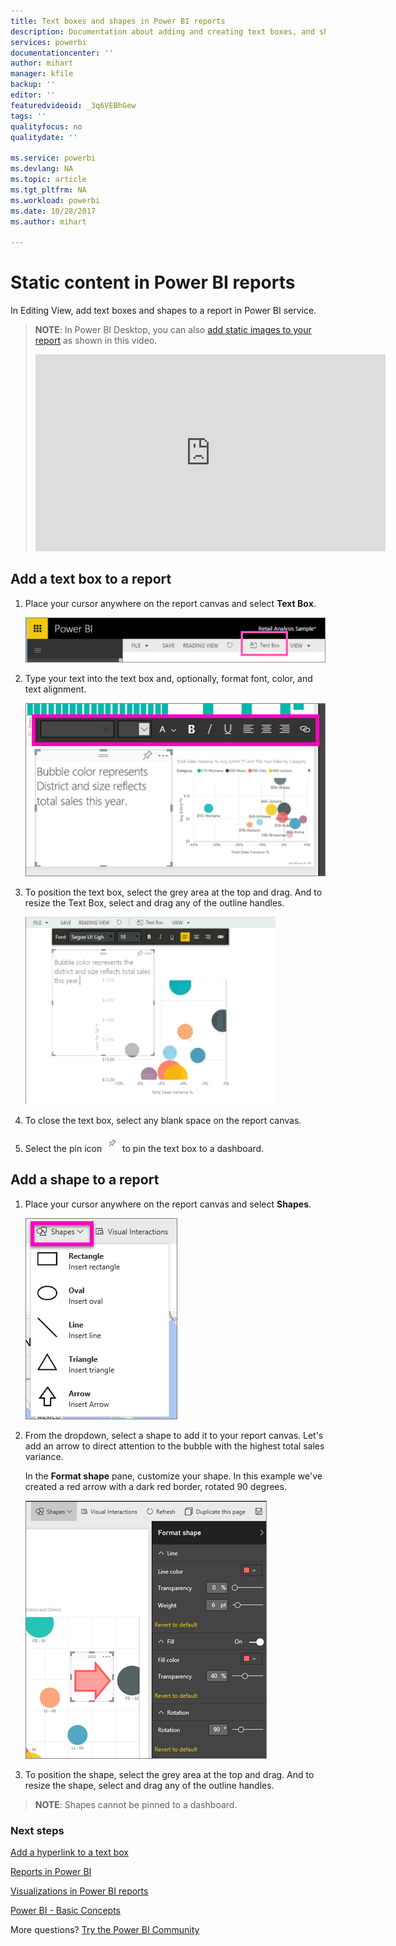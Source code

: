 ```yaml
---
title: Text boxes and shapes in Power BI reports
description: Documentation about adding and creating text boxes, and shapes in a report using Microsoft Power BI service.
services: powerbi
documentationcenter: ''
author: mihart
manager: kfile
backup: ''
editor: ''
featuredvideoid: _3q6VEBhGew
tags: ''
qualityfocus: no
qualitydate: ''

ms.service: powerbi
ms.devlang: NA
ms.topic: article
ms.tgt_pltfrm: NA
ms.workload: powerbi
ms.date: 10/28/2017
ms.author: mihart

---
```

# Static content in Power BI reports
In Editing View, add text boxes and shapes to a report in Power BI service. 

> **NOTE**: In Power BI Desktop, you can also [add static images to your report](guided-learning/visualizations.yml#step-11) as shown in this video.
> 
> <iframe width="560" height="315" src="https://www.youtube.com/embed/_3q6VEBhGew" frameborder="0" allowfullscreen></iframe>
> 
> 

## Add a text box to a report
1. Place your cursor anywhere on the report canvas and select **Text Box**.
   
   ![](media/power-bi-reports-add-text-and-shapes/pbi_textbox.png)
2. Type your text into the text box and, optionally, format font, color, and text alignment. 
   
   ![](media/power-bi-reports-add-text-and-shapes/pbi_textbox2new.png)
3. To position the text box, select the grey area at the top and drag. And to resize the Text Box, select and drag any of the outline handles. 
   
   ![](media/power-bi-reports-add-text-and-shapes/textboxsmaller.gif)
4. To close the text box, select any blank space on the report canvas.
5. Select the pin icon  ![](media/power-bi-reports-add-text-and-shapes/pbi_pintile.png) to pin the text box to a dashboard. 

## Add a shape to a report
1. Place your cursor anywhere on the report canvas and select **Shapes**.
   
   ![](media/power-bi-reports-add-text-and-shapes/power-bi-shapes.png)
2. From the dropdown, select a shape to add it to your report canvas. Let's add an arrow to direct attention to the bubble with the highest total sales variance. 
   
   In the **Format shape** pane, customize your shape. In this example we've created a red arrow with a dark red border, rotated 90 degrees.
   
   ![](media/power-bi-reports-add-text-and-shapes/power-bi-arrrow.png)
3. To position the shape, select the grey area at the top and drag. And to resize the shape, select and drag any of the outline handles. 

> **NOTE**: Shapes cannot be pinned to a dashboard. 
> 
> 

### Next steps
[Add a hyperlink to a text box](service-add-hyperlink-to-text-box.md)

[Reports in Power BI](service-reports.md)

[Visualizations in Power BI reports](power-bi-report-visualizations.md)

[Power BI - Basic Concepts](service-basic-concepts.md)

More questions? [Try the Power BI Community](http://community.powerbi.com/)

